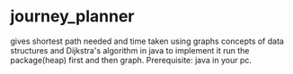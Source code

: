 # journey_planner
gives shortest path needed and time taken using graphs concepts of data structures and Dijkstra's algorithm in java
to implement it run the package(heap) first and then graph.
Prerequisite:
java in your pc.
